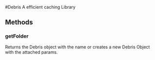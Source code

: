#Debris
A efficient caching Library

## Methods
### getFolder
Returns the Debris object with the name or creates a new Debris Object with the attached params.
